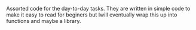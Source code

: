 Assorted code for the day-to-day tasks. They are written in simple code to make it easy to read for beginers but Iwill eventually wrap this up into functions and maybe a library.
